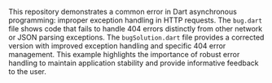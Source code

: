 This repository demonstrates a common error in Dart asynchronous programming: improper exception handling in HTTP requests.  The `bug.dart` file shows code that fails to handle 404 errors distinctly from other network or JSON parsing exceptions.  The `bugSolution.dart` file provides a corrected version with improved exception handling and specific 404 error management.  This example highlights the importance of robust error handling to maintain application stability and provide informative feedback to the user.